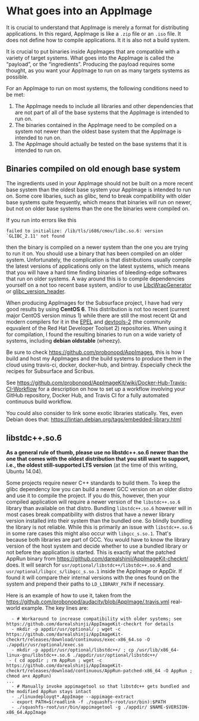# What goes into an AppImage

It is crucial to understand that AppImage is merely a format for distributing applications. In this regard, AppImage 
is like a `.zip` file or an `.iso` file. It does not define how to compile applications. 
It it is also not a build system.

It is crucial to put binaries inside AppImages that are compatible with a variety of target systems. 
What goes into the AppImage is called the “payload”, or the “ingredients”.
Producing the payload requires some thought, as you want your AppImage to run on as many targets systems as possible.

For an AppImage to run on most systems, the following conditions need to be met:
 1. The AppImage needs to include all libraries and other dependencies that are not part of all of the base systems that the AppImage is intended to run on.
 2. The binaries contained in the AppImage need to be compiled on a system not newer than the oldest base system that the AppImage is intended to run on.
 3. The AppImage should actually be tested on the base systems that it is intended to run on.

## Binaries compiled on old enough base system

The ingredients used in your AppImage should not be built on a more recent base system than the oldest base system your AppImage is intended to run on. Some core libaries, such as glibc, tend to break compatibility with older base systems quite frequently, which means that binaries will run on newer, but not on older base systems than the one the binaries were compiled on.

If you run into errors like this

```
failed to initialize: /lib/tls/i686/cmov/libc.so.6: version `GLIBC_2.11' not found
```

then the binary is compiled on a newer system than the one you are trying to run it on. You should use a binary that has been compiled on an older system. Unfortunately, the complication is that distributions usually compile the latest versions of applications only on the latest systems, which means that you will have a hard time finding binaries of bleeding-edge softwares that run on older systems. A way around this is to compile dependencies yourself on a not too recent base system, and/or to use [LibcWrapGenerator](https://github.com/probonopd/AppImageKit/tree/master/LibcWrapGenerator) or [glibc_version_header](https://github.com/wheybags/glibc_version_header).

When producing AppImages for the Subsurface project, I have had very good results by using __CentOS 6__. This distribution is not too recent (current major CentOS version minus 1) while there are still the most recent Qt and modern compilers for it in the [EPEL](https://fedoraproject.org/wiki/EPEL) and [devtools-2](http://people.centos.org/tru/devtools-2/) (the community equvalent of the Red Hat Developer Toolset 2) repositories. When using it for compilation, I found the resulting binaries to run on a wide variety of systems, including __debian oldstable__ (wheezy).

Be sure to check https://github.com/probonopd/AppImages, this is how I build and host my AppImages and the build systems to produce them in the cloud using travis-ci, docker, docker-hub, and bintray. Especially check the recipes for Subsurface and Scribus.

See https://github.com/probonopd/AppImageKit/wiki/Docker-Hub-Travis-CI-Workflow for a description on how to set up a workflow involving your GitHub repository, Docker Hub, and Travis CI for a fully automated continuous build workflow.

You could also consider to link some exotic libraries statically.
Yes, even Debian does that:
https://lintian.debian.org/tags/embedded-library.html

## libstdc++.so.6

__As a general rule of thumb, please use no libstdc++.so.6 newer than the one that comes with the oldest distribution that you still want to support, i.e., the oldest still-supported LTS version__ (at the time of this writing, Ubuntu 14.04).

Some projects require newer C++ standards to build them. To keep the glibc dependency low you can
build a newer GCC version on an older distro and use it to compile the project. If you do this, however, then your compiled application will require a newer version of the `libstdc++.so.6` library than available on that distro. Bundling `libstdc++.so.6` however will in most cases break compatibility with distros that have a newer library version installed into their system than the bundled one. So blindly bundling the library is not reliable. While this is primarily an issue with `libstdc++.so.6` in some rare cases this might also occur with `libgcc_s.so.1`. That's because both libraries are part of GCC. You would have to know the library version of the host system and decide whether to use a bundled library or not before the application is started. This is exactly what the patched AppRun binary from https://github.com/darealshinji/AppImageKit-checkrt/ does. It will search for `usr/optional/libstdc++/libstdc++.so.6` and `usr/optional/libgcc_s/libgcc_s.so.1` inside the AppImage or AppDir. If found it will compare their internal versions with the ones found on the system and prepend their paths to `LD_LIBRARY_PATH` if necessary.

Here is an example of how to use it, taken from the https://github.com/probonopd/audacity/blob/AppImage/.travis.yml real-world example. The key lines are:

```
  - # Workaround to increase compatibility with older systems; see https://github.com/darealshinji/AppImageKit-checkrt for details
  - mkdir -p appdir/usr/optional/ ; wget -c https://github.com/darealshinji/AppImageKit-checkrt/releases/download/continuous/exec-x86_64.so -O ./appdir/usr/optional/exec.so
  - mkdir -p appdir/usr/optional/libstdc++/ ; cp /usr/lib/x86_64-linux-gnu/libstdc++.so.6 ./appdir/usr/optional/libstdc++/
 - ( cd appdir ; rm AppRun ; wget -c https://github.com/darealshinji/AppImageKit-checkrt/releases/download/continuous/AppRun-patched-x86_64 -O AppRun ; chmod a+x AppRun)
...
  - # Manually invoke appimagetool so that libstdc++ gets bundled and the modified AppRun stays intact
  - ./linuxdeployqt*.AppImage --appimage-extract
  - export PATH=$(readlink -f ./squashfs-root/usr/bin):$PATH
  - ./squashfs-root/usr/bin/appimagetool -g ./appdir/ $NAME-$VERSION-x86_64.AppImage
```
